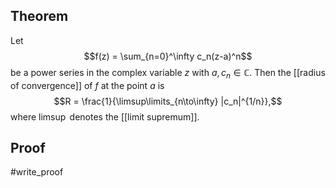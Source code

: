 ## Theorem
Let $$f(z) = \sum_{n=0}^\infty c_n(z-a)^n$$ be a power series in the complex variable $z$ with $a, c_n \in \mathbb C$. Then the [[radius of convergence]] of $f$ at the point $a$ is $$R = \frac{1}{\limsup\limits_{n\to\infty} |c_n|^{1/n}},$$ where $\limsup$ denotes the [[limit supremum]].
## Proof
#write_proof 